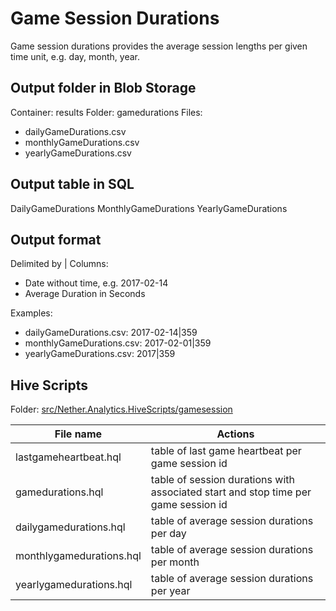 # Game Session Durations

Game session durations provides the average session lengths per given time unit, e.g. day, month, year.

## Output folder in Blob Storage

Container: results
Folder: gamedurations
Files:
* dailyGameDurations.csv
* monthlyGameDurations.csv
* yearlyGameDurations.csv

## Output table in SQL

DailyGameDurations
MonthlyGameDurations
YearlyGameDurations

## Output format

Delimited by |
Columns:

* Date without time, e.g. 2017-02-14
* Average Duration in Seconds

Examples:
* dailyGameDurations.csv: 2017-02-14|359
* monthlyGameDurations.csv: 2017-02-01|359
* yearlyGameDurations.csv: 2017|359

## Hive Scripts

Folder: [src/Nether.Analytics.HiveScripts/gamesession](src/Nether.Analytics.HiveScripts/gamesession)


File name | Actions 
---------|----------
 lastgameheartbeat.hql | table of last game heartbeat per game session id
 gamedurations.hql | table of session durations with associated start and stop time per game session id
 dailygamedurations.hql | table of average session durations per day
 monthlygamedurations.hql | table of average session durations per month
 yearlygamedurations.hql | table of average session durations per year